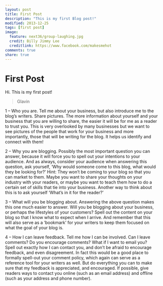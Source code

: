 ```yaml
---
layout: post
title: First Post
description: "This is my first Blog post!"
modified: 2013-12-25
tags: [first post]
image:
  feature: next36/group-laughing.jpg
  credit: Billy Jimmy Lee
  creditlink: https://www.facebook.com/makesmehot
comments: true
share: true
---
```


# First Post

Hi. This is my first post!

> Glavin




1 – Who you are. Tell me about your business, but also introduce me to the blog’s writers.  Share pictures.  The more information about yourself and your business that you are willing to share, the easier it will be for me as a reader to trust you.  This is very overlooked by many businesses but we want to see pictures of the people that work for your business and more importantly, those that will be writing for the blog.  It helps us identify and connect with them!

2 – Why you are blogging. Possibly the most important question you can answer, because it will force you to spell out your intentions to your audience.  And as always, consider your audience when answering this question, ask yourself, ‘Why would someone come to this blog, what would they be looking for?’  Hint: They won’t be coming to your blog so that you can market to them.  Maybe you want to share your thoughts on your industry with your readers, or maybe you want to teach them how to do a certain set of skills that tie into your business.  Another way to think about this is to ask yourself ‘What’s in it for the reader?’

3 – What will you be blogging about.  Answering the above question makes this one much easier to answer.  Will you be blogging about your business, or perhaps the lifestyles of your customers?  Spell out the content on your blog so that I know what to expect when I arrive.  And remember that this will also serve as a ‘bookmark’ for your writers to keep them focused on what the goal of your blog is.

4 – How I can leave feedback. Tell me how I can be involved.  Can I leave comments?  Do you encourage comments?  What if I want to email you?  Spell out exactly how I can contact you, and don’t be afraid to encourage feedback, and even disagreement.  In fact this would be a good place to formally spell-out your comment policy, which again can serve as a reference tool for your writers as well.  But do everything you can to make sure that my feedback is appreciated, and encouraged.  If possible, give readers ways to contact you online (such as an email address) and offline (such as your address and phone number).

